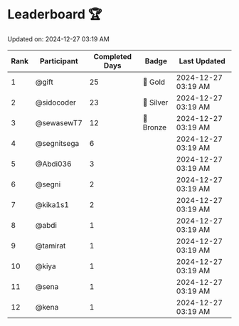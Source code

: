 # Leaderboard 🏆

Updated on: 2024-12-27 03:19 AM

| Rank | Participant       | Completed Days | Badge      | Last Updated         |
|------|-------------------|----------------|------------|----------------------|
| 1    | @gift             | 25             | 🏅 Gold     | 2024-12-27 03:19 AM |
| 2    | @sidocoder        | 23             | 🥈 Silver   | 2024-12-27 03:19 AM |
| 3    | @sewasewT7        | 12             | 🥉 Bronze   | 2024-12-27 03:19 AM |
| 4    | @segnitsega       | 6              |            | 2024-12-27 03:19 AM |
| 5    | @Abdi036          | 3              |            | 2024-12-27 03:19 AM |
| 6    | @segni            | 2              |            | 2024-12-27 03:19 AM |
| 7    | @kika1s1          | 2              |            | 2024-12-27 03:19 AM |
| 8    | @abdi             | 1              |            | 2024-12-27 03:19 AM |
| 9    | @tamirat          | 1              |            | 2024-12-27 03:19 AM |
| 10   | @kiya             | 1              |            | 2024-12-27 03:19 AM |
| 11   | @sena             | 1              |            | 2024-12-27 03:19 AM |
| 12   | @kena             | 1              |            | 2024-12-27 03:19 AM |
